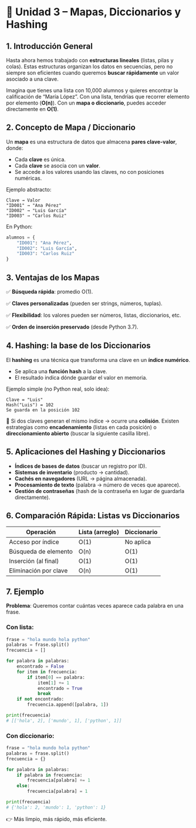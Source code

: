 # 📘 Unidad 3 – Mapas, Diccionarios y Hashing

## 1. Introducción General

Hasta ahora hemos trabajado con **estructuras lineales** (listas, pilas y colas).
Estas estructuras organizan los datos en secuencias, pero no siempre son eficientes cuando queremos **buscar rápidamente** un valor asociado a una clave.

Imagina que tienes una lista con 10,000 alumnos y quieres encontrar la calificación de “María López”. Con una lista, tendrías que recorrer elemento por elemento (**O(n)**).
Con un **mapa o diccionario**, puedes acceder directamente en **O(1)**.



## 2. Concepto de Mapa / Diccionario

Un **mapa** es una estructura de datos que almacena **pares clave-valor**, donde:

* Cada **clave** es única.
* Cada **clave** se asocia con un **valor**.
* Se accede a los valores usando las claves, no con posiciones numéricas.

Ejemplo abstracto:

```
Clave → Valor
"ID001" → "Ana Pérez"
"ID002" → "Luis García"
"ID003" → "Carlos Ruiz"
```

En Python:

```python
alumnos = {
    "ID001": "Ana Pérez",
    "ID002": "Luis García",
    "ID003": "Carlos Ruiz"
}
```



## 3. Ventajas de los Mapas

✅ **Búsqueda rápida**: promedio O(1).

✅ **Claves personalizadas** (pueden ser strings, números, tuplas).

✅ **Flexibilidad**: los valores pueden ser números, listas, diccionarios, etc.

✅ **Orden de inserción preservado** (desde Python 3.7).



## 4. Hashing: la base de los Diccionarios

El **hashing** es una técnica que transforma una clave en un **índice numérico**.

* Se aplica una **función hash** a la clave.
* El resultado indica dónde guardar el valor en memoria.

Ejemplo simple (no Python real, solo idea):

```
Clave = "Luis"
Hash("Luis") = 102
Se guarda en la posición 102
```

🔑 Si dos claves generan el mismo índice → ocurre una **colisión**.
Existen estrategias como **encadenamiento** (listas en cada posición) o **direccionamiento abierto** (buscar la siguiente casilla libre).



## 5. Aplicaciones del Hashing y Diccionarios

*  **Índices de bases de datos** (buscar un registro por ID).
*  **Sistemas de inventario** (producto → cantidad).
*  **Cachés en navegadores** (URL → página almacenada).
*  **Procesamiento de texto** (palabra → número de veces que aparece).
*  **Gestión de contraseñas** (hash de la contraseña en lugar de guardarla directamente).



## 6. Comparación Rápida: Listas vs Diccionarios

| Operación             | Lista (arreglo) | Diccionario |
| --------------------- | --------------- | ----------- |
| Acceso por índice     | O(1)            | No aplica   |
| Búsqueda de elemento  | O(n)            | O(1)        |
| Inserción (al final)  | O(1)            | O(1)        |
| Eliminación por clave | O(n)            | O(1)        |



## 7. Ejemplo 

**Problema**: Queremos contar cuántas veces aparece cada palabra en una frase.

### Con lista:

```python
frase = "hola mundo hola python"
palabras = frase.split()
frecuencia = []

for palabra in palabras:
    encontrado = False
    for item in frecuencia:
        if item[0] == palabra:
            item[1] += 1
            encontrado = True
            break
    if not encontrado:
        frecuencia.append([palabra, 1])

print(frecuencia)
# [['hola', 2], ['mundo', 1], ['python', 1]]
```

### Con diccionario:

```python
frase = "hola mundo hola python"
palabras = frase.split()
frecuencia = {}

for palabra in palabras:
    if palabra in frecuencia:
        frecuencia[palabra] += 1
    else:
        frecuencia[palabra] = 1

print(frecuencia)
# {'hola': 2, 'mundo': 1, 'python': 1}
```

👉 Más limpio, más rápido, más eficiente.
